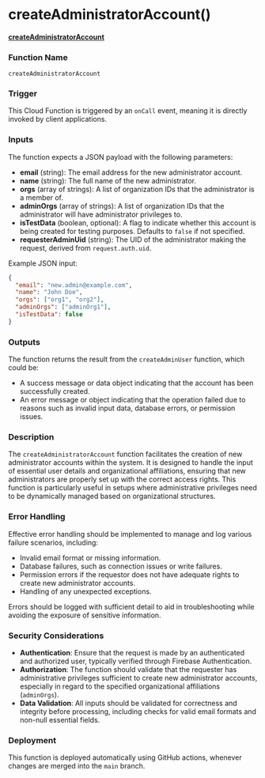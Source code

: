 # createAdministratorAccount()

#### [createAdministratorAccount](https://github.com/yeatmanlab/roar-firebase-functions/blob/e784650492722d24069aa9b0704d1873ea5dafee/gse-roar-admin/functions/src/index.ts#L193)

### Function Name
`createAdministratorAccount`

### Trigger
This Cloud Function is triggered by an `onCall` event, meaning it is directly invoked by client applications.

### Inputs
The function expects a JSON payload with the following parameters:
- **email** (string): The email address for the new administrator account.
- **name** (string): The full name of the new administrator.
- **orgs** (array of strings): A list of organization IDs that the administrator is a member of.
- **adminOrgs** (array of strings): A list of organization IDs that the administrator will have administrator privileges to.
- **isTestData** (boolean, optional): A flag to indicate whether this account is being created for testing purposes. Defaults to `false` if not specified.
- **requesterAdminUid** (string): The UID of the administrator making the request, derived from `request.auth.uid`.

Example JSON input:
```json
{
  "email": "new.admin@example.com",
  "name": "John Doe",
  "orgs": ["org1", "org2"],
  "adminOrgs": ["adminOrg1"],
  "isTestData": false
}
```

### Outputs
The function returns the result from the `createAdminUser` function, which could be:
- A success message or data object indicating that the account has been successfully created.
- An error message or object indicating that the operation failed due to reasons such as invalid input data, database errors, or permission issues.

### Description
The `createAdministratorAccount` function facilitates the creation of new administrator accounts within the system. It is designed to handle the input of essential user details and organizational affiliations, ensuring that new administrators are properly set up with the correct access rights. This function is particularly useful in setups where administrative privileges need to be dynamically managed based on organizational structures.

### Error Handling
Effective error handling should be implemented to manage and log various failure scenarios, including:
- Invalid email format or missing information.
- Database failures, such as connection issues or write failures.
- Permission errors if the requestor does not have adequate rights to create new administrator accounts.
- Handling of any unexpected exceptions.

Errors should be logged with sufficient detail to aid in troubleshooting while avoiding the exposure of sensitive information.

### Security Considerations
- **Authentication**: Ensure that the request is made by an authenticated and authorized user, typically verified through Firebase Authentication.
- **Authorization**: The function should validate that the requester has administrative privileges sufficient to create new administrator accounts, especially in regard to the specified organizational affiliations (`adminOrgs`).
- **Data Validation**: All inputs should be validated for correctness and integrity before processing, including checks for valid email formats and non-null essential fields.

### Deployment
This function is deployed automatically using GitHub actions, whenever changes are merged into the `main` branch.

